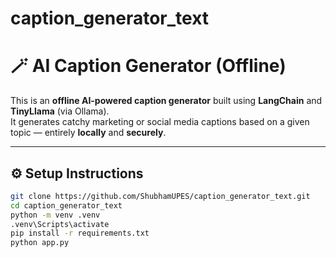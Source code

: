 ﻿# caption_generator_text
# 🪄 AI Caption Generator (Offline)

This is an **offline AI-powered caption generator** built using **LangChain** and **TinyLlama** (via Ollama).  
It generates catchy marketing or social media captions based on a given topic — entirely **locally** and **securely**.

---

## ⚙️ Setup Instructions

```bash
git clone https://github.com/ShubhamUPES/caption_generator_text.git
cd caption_generator_text
python -m venv .venv
.venv\Scripts\activate
pip install -r requirements.txt
python app.py

